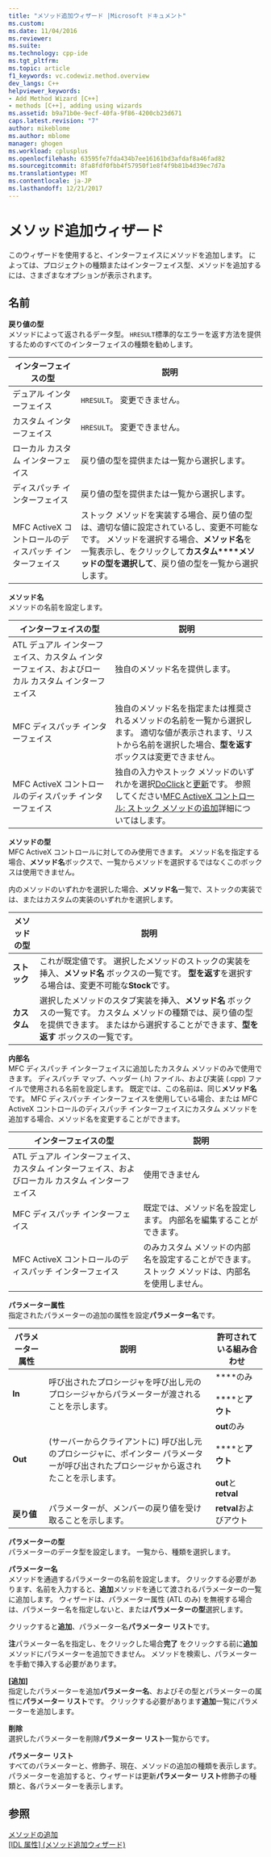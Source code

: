 ```yaml
---
title: "メソッド追加ウィザード |Microsoft ドキュメント"
ms.custom: 
ms.date: 11/04/2016
ms.reviewer: 
ms.suite: 
ms.technology: cpp-ide
ms.tgt_pltfrm: 
ms.topic: article
f1_keywords: vc.codewiz.method.overview
dev_langs: C++
helpviewer_keywords:
- Add Method Wizard [C++]
- methods [C++], adding using wizards
ms.assetid: b9a71b0e-9ecf-40fa-9f86-4200cb23d671
caps.latest.revision: "7"
author: mikeblome
ms.author: mblome
manager: ghogen
ms.workload: cplusplus
ms.openlocfilehash: 63595fe7fda434b7ee16161bd3afdaf8a46fad82
ms.sourcegitcommit: 8fa8fdf0fbb4f57950f1e8f4f9b81b4d39ec7d7a
ms.translationtype: MT
ms.contentlocale: ja-JP
ms.lasthandoff: 12/21/2017
---
```

# <a name="add-method-wizard"></a>メソッド追加ウィザード
このウィザードを使用すると、インターフェイスにメソッドを追加します。 によっては、プロジェクトの種類またはインターフェイス型、メソッドを追加するには、さまざまなオプションが表示されます。  
  
## <a name="names"></a>名前  
 **戻り値の型**  
 メソッドによって返されるデータ型。 `HRESULT`標準的なエラーを返す方法を提供するためのすべてのインターフェイスの種類を勧めします。  
  
|インターフェイスの型|説明|  
|--------------------|-----------------|  
|デュアル インターフェイス|`HRESULT`。 変更できません。|  
|カスタム インターフェイス|`HRESULT`。 変更できません。|  
|ローカル カスタム インターフェイス|戻り値の型を提供または一覧から選択します。|  
|ディスパッチ インターフェイス|戻り値の型を提供または一覧から選択します。|  
|MFC ActiveX コントロールのディスパッチ インターフェイス|ストック メソッドを実装する場合、戻り値の型は、適切な値に設定されているし、変更不可能なです。 メソッドを選択する場合、**メソッド名**を一覧表示し、をクリックして**カスタム****メソッドの型を選択して**、戻り値の型を一覧から選択します。|  
  
 **メソッド名**  
 メソッドの名前を設定します。  
  
|インターフェイスの型|説明|  
|--------------------|-----------------|  
|ATL デュアル インターフェイス、カスタム インターフェイス、およびローカル カスタム インターフェイス|独自のメソッド名を提供します。|  
|MFC ディスパッチ インターフェイス|独自のメソッド名を指定または推奨されるメソッドの名前を一覧から選択します。 適切な値が表示されます、リストから名前を選択した場合、**型を返す**ボックスは変更できません。|  
|MFC ActiveX コントロールのディスパッチ インターフェイス|独自の入力やストック メソッドのいずれかを選択[DoClick](../mfc/reference/colecontrol-class.md#doclick)と[更新](../mfc/reference/colecontrol-class.md#refresh)です。 参照してください[MFC ActiveX コントロール: ストック メソッドの追加](../mfc/mfc-activex-controls-adding-stock-methods.md)詳細についてはします。|  
  
 **メソッドの型**  
 MFC ActiveX コントロールに対してのみ使用できます。 メソッド名を指定する場合、**メソッド名**ボックスで、一覧からメソッドを選択するではなくこのボックスは使用できません。  
  
 内のメソッドのいずれかを選択した場合、**メソッド名**一覧で、ストックの実装では、またはカスタムの実装のいずれかを選択します。  
  
|メソッドの型|説明|  
|-----------------|-----------------|  
|**ストック**|これが既定値です。 選択したメソッドのストックの実装を挿入、**メソッド名** ボックスの一覧です。 **型を返す**を選択する場合は、変更不可能な**Stock**です。|  
|**カスタム**|選択したメソッドのスタブ実装を挿入、**メソッド名** ボックスの一覧です。 カスタム メソッドの種類では、戻り値の型を提供できます。 またはから選択することができます、**型を返す** ボックスの一覧です。|  
  
 **内部名**  
 MFC ディスパッチ インターフェイスに追加したカスタム メソッドのみで使用できます。 ディスパッチ マップ、ヘッダー (.h) ファイル、および実装 (.cpp) ファイルで使用される名前を設定します。 既定では、この名前は、同じ**メソッド名**です。 MFC ディスパッチ インターフェイスを使用している場合、または MFC ActiveX コントロールのディスパッチ インターフェイスにカスタム メソッドを追加する場合、メソッド名を変更することができます。  
  
|インターフェイスの型|説明|  
|--------------------|-----------------|  
|ATL デュアル インターフェイス、カスタム インターフェイス、およびローカル カスタム インターフェイス|使用できません|  
|MFC ディスパッチ インターフェイス|既定では、メソッド名を設定します。 内部名を編集することができます。|  
|MFC ActiveX コントロールのディスパッチ インターフェイス|のみカスタム メソッドの内部名を設定することができます。 ストック メソッドは、内部名を使用しません。|  
  
 **パラメーター属性**  
 指定されたパラメーターの追加の属性を設定**パラメーター名**です。  
  
|パラメーター属性|説明|許可されている組み合わせ|  
|-------------------------|-----------------|--------------------------|  
|**In**|呼び出されたプロシージャを呼び出し元のプロシージャからパラメーターが渡されることを示します。|****のみ<br /><br /> ****と**アウト**|  
|**Out**|(サーバーからクライアントに) 呼び出し元のプロシージャに、ポインター パラメーターが呼び出されたプロシージャから返されたことを示します。|**out**のみ<br /><br /> ****と**アウト**<br /><br /> **out**と**retval**|  
|**戻り値**|パラメーターが、メンバーの戻り値を受け取ることを示します。|**retval**およびアウト|  
  
 **パラメーターの型**  
 パラメーターのデータ型を設定します。 一覧から、種類を選択します。  
  
 **パラメーター名**  
 メソッドを通過するパラメーターの名前を設定します。 クリックする必要があります、名前を入力すると、**追加**メソッドを通じて渡されるパラメーターの一覧に追加します。 ウィザードは、パラメーター属性 (ATL のみ) を無視する場合は、パラメーター名を指定しないと、または**パラメーターの型**選択します。  
  
 クリックすると**追加**、パラメーター名**パラメーター リスト**です。  
  
 **注**パラメーター名を指定し、をクリックした場合**完了** をクリックする前に**追加**メソッドにパラメーターを追加できません。 メソッドを検索し、パラメーターを手動で挿入する必要があります。  
  
 **[追加]**  
 指定したパラメーターを追加**パラメーター名**、およびその型とパラメーターの属性に**パラメーター リスト**です。 クリックする必要があります**追加**一覧にパラメーターを追加します。  
  
 **削除**  
 選択したパラメーターを削除**パラメーター リスト**一覧からです。  
  
 **パラメーター リスト**  
 すべてのパラメーターと、修飾子、現在、メソッドの追加の種類を表示します。 パラメーターを追加すると、ウィザードは更新**パラメーター リスト**修飾子の種類と、各パラメーターを表示します。  
  
## <a name="see-also"></a>参照  
 [メソッドの追加](../ide/adding-a-method-visual-cpp.md)   
 [[IDL 属性] (メソッド追加ウィザード)](../ide/idl-attributes-add-method-wizard.md)